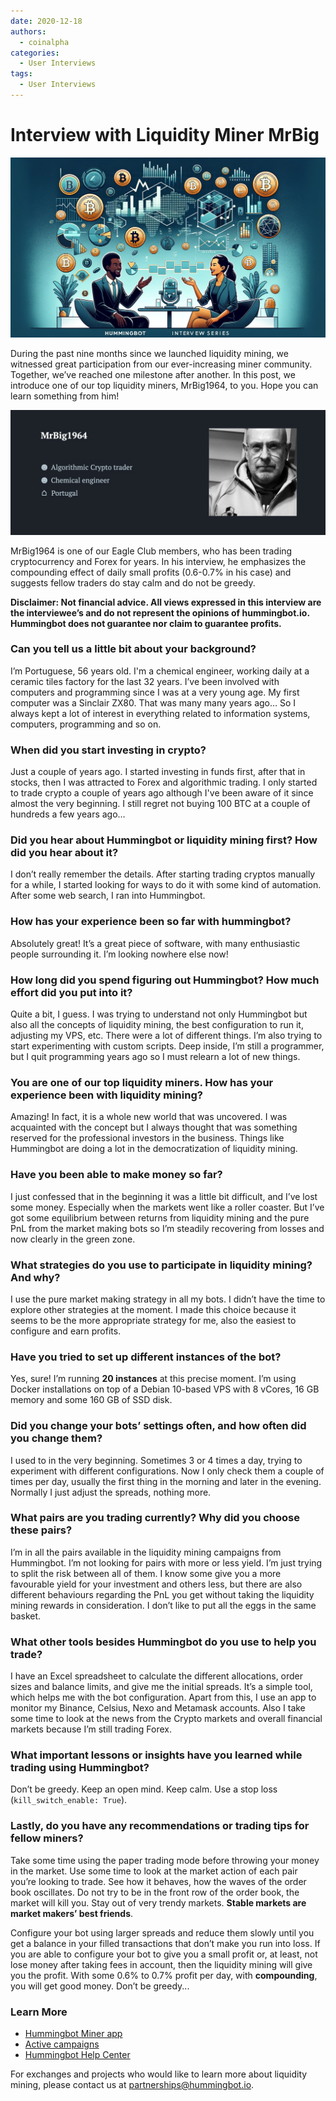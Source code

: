 ```yaml
---
date: 2020-12-18
authors:
  - coinalpha
categories:
  - User Interviews
tags:
  - User Interviews
---
```



# Interview with Liquidity Miner MrBig

![cover](cover.webp)


During the past nine months since we launched liquidity mining, we witnessed great participation from our ever-increasing miner community. Together, we’ve reached one milestone after another. In this post, we introduce one of our top liquidity miners, MrBig1964, to you. Hope you can learn something from him!

![](./User_profile.png)

MrBig1964 is one of our Eagle Club members, who has been trading cryptocurrency and Forex for years. In his interview, he emphasizes the compounding effect of daily small profits (0.6-0.7% in his case) and suggests fellow traders do stay calm and do not be greedy. 

**Disclaimer: Not financial advice. All views expressed in this interview are the interviewee’s and do not represent the opinions of hummingbot.io. Hummingbot does not guarantee nor claim to guarantee profits.**

<!-- more -->

### Can you tell us a little bit about your background?

I’m Portuguese, 56 years old. I'm a chemical engineer, working daily at a ceramic tiles factory for the last 32 years. I’ve been involved with computers and programming since I was at a very young age. My first computer was a Sinclair ZX80. That was many many years ago… So I always kept a lot of interest in everything related to information systems, computers, programming and so on.

### When did you start investing in crypto?

Just a couple of years ago. I started investing in funds first, after that in stocks, then I was attracted to Forex and algorithmic trading. I only started to trade crypto a couple of years ago although I've been aware of it since almost the very beginning. I still regret not buying 100 BTC at a couple of hundreds a few years ago…

### Did you hear about Hummingbot or liquidity mining first? How did you hear about it?

I don’t really remember the details. After starting trading cryptos manually for a while, I started looking for ways to do it with some kind of automation. After some web search, I ran into Hummingbot. 
### How has your experience been so far with hummingbot?
Absolutely great! It’s a great piece of software, with many enthusiastic people surrounding it. I’m looking nowhere else now!

### How long did you spend figuring out Hummingbot? How much effort did you put into it?

Quite a bit, I guess. I was trying to understand not only Hummingbot but also all the concepts of liquidity mining, the best configuration to run it, adjusting my VPS, etc. There were a lot of different things. I’m also trying to start experimenting with custom scripts. Deep inside, I’m still a programmer, but I quit programming years ago so I must relearn a lot of new things.

### You are one of our top liquidity miners. How has your experience been with liquidity mining?

Amazing! In fact, it is a whole new world that was uncovered. I was acquainted with the concept but I always thought that was something reserved for the professional investors in the business. Things like Hummingbot are doing a lot in the democratization of liquidity mining. 

### Have you been able to make money so far?

I just confessed that in the beginning it was a little bit difficult, and I’ve lost some money. Especially when the markets went like a roller coaster. But I’ve got some equilibrium between returns from liquidity mining and the pure PnL from the market making bots so I’m steadily recovering from losses and now clearly in the green zone. 

### What strategies do you use to participate in liquidity mining? And why?

I use the pure market making strategy in all my bots. I didn’t have the time to explore other strategies at the moment. I made this choice because it seems to be the more appropriate strategy for me, also the easiest to configure and earn profits.

### Have you tried to set up different instances of the bot?

Yes, sure! I’m running **20 instances** at this precise moment. I’m using Docker installations on top of a Debian 10-based VPS with 8 vCores, 16 GB memory and some 160 GB of SSD disk.

### Did you change your bots’ settings often, and how often did you change them?

I used to in the very beginning. Sometimes 3 or 4 times a day, trying to experiment with different configurations. Now I only check them a couple of times per day, usually the first thing in the morning and later in the evening. Normally I just adjust the spreads, nothing more.

### What pairs are you trading currently? Why did you choose these pairs?

I’m in all the pairs available in the liquidity mining campaigns from Hummingbot. I’m not looking for pairs with more or less yield. I’m just trying to split the risk between all of them. I know some give you a more favourable yield for your investment and others less, but there are also different behaviours regarding the PnL you get without taking the liquidity mining rewards in consideration. I don’t like to put all the eggs in the same basket.

### What other tools besides Hummingbot do you use to help you trade?

I have an Excel spreadsheet to calculate the different allocations, order sizes and balance limits,  and give me the initial spreads. It’s a simple tool, which helps me with the bot configuration. Apart from this, I use an app to monitor my Binance, Celsius, Nexo and Metamask accounts. Also I take some time to look at the news from the Crypto markets and overall financial markets because I’m still trading Forex.  

### What important lessons or insights have you learned while trading using Hummingbot?

Don’t be greedy. Keep an open mind. Keep calm. Use a stop loss (```kill_switch_enable: True```).

### Lastly, do you have any recommendations or trading tips for fellow miners?

Take some time using the paper trading mode before throwing your money in the market. Use some time to look at the market action of each pair you’re looking to trade. See how it behaves, how the waves of the order book oscillates. Do not try to be in the front row of the order book, the market will kill you. Stay out of very trendy markets. **Stable markets are market makers’ best friends**.

Configure your bot using larger spreads and reduce them slowly until you get a balance in your filled transactions that don’t make you run into loss. If you are able to configure your bot to give you a small profit or, at least, not lose money after taking fees in account, then the liquidity mining will give you the profit. With some 0.6% to 0.7% profit per day, with **compounding**, you will get good money.
Don’t be greedy... 

### Learn More

- [Hummingbot Miner app](https://miners.hummingbot.io)
- [Active campaigns](https://support.hummingbot.io/hc/en-us/sections/900002130663-Campaigns)
- [Hummingbot Help Center](https://support.hummingbot.io/)


For exchanges and projects who would like to learn more about liquidity mining, please contact us at [partnerships@hummingbot.io](mailto:partnerships@hummingbot.io).
